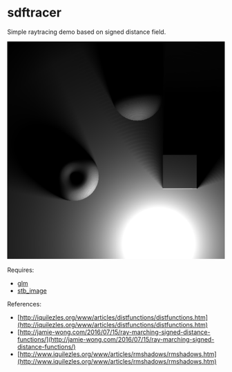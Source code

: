 # sdftracer

Simple raytracing demo based on signed distance field.

![](result.png)

Requires:

* [glm](https://github.com/g-truc/glm)
* [stb_image](https://github.com/nothings/stb)

References:

* [http://iquilezles.org/www/articles/distfunctions/distfunctions.htm](http://iquilezles.org/www/articles/distfunctions/distfunctions.htm)
* [http://jamie-wong.com/2016/07/15/ray-marching-signed-distance-functions/](http://jamie-wong.com/2016/07/15/ray-marching-signed-distance-functions/)
* [http://www.iquilezles.org/www/articles/rmshadows/rmshadows.htm](http://www.iquilezles.org/www/articles/rmshadows/rmshadows.htm)
